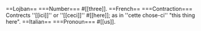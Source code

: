 ==Lojban==
===Number===
#[[three]].
==French==
===Contraction===
Contrects ''[[ici]]'' or ''[[ceci]]''
#[[here]]; as in ''cette chose-ci'' "this thing here".
==Italian==
===Pronoun===
#[[us]].